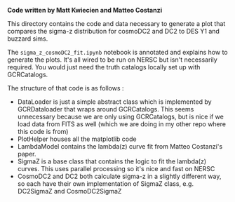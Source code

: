 
**Code written by Matt Kwiecien and Matteo Costanzi**

This directory contains the code and data necessary to generate a plot that compares the sigma-z distribution for cosmoDC2 and DC2 to DES Y1 and buzzard sims.

The `sigma_z_cosmoDC2_fit.ipynb` notebook is annotated and explains how to generate the plots. It's all wired to be run on NERSC but isn't necessarily required. You would just need the truth catalogs locally set up with GCRCatalogs.

The structure of that code is as follows :

- DataLoader is just a simple abstract class which is implemented by GCRDataloader that wraps around GCRCatalogs. This seems unnecessary because we are only using GCRCatalogs, but is nice if we load data from FITS as well (which we are doing in my other repo where this code is from)
- PlotHelper houses all the matplotlib code
- LambdaModel contains the lambda(z) curve fit from Matteo Costanzi's paper.
- SigmaZ is a base class that contains the logic to fit the lambda(z) curves. This uses parallel processing so it's nice and fast on NERSC
- CosmoDC2 and DC2 both calculate sigma-z in a slightly different way, so each have their own implementation of SigmaZ class, e.g. DC2SigmaZ and CosmoDC2SigmaZ


